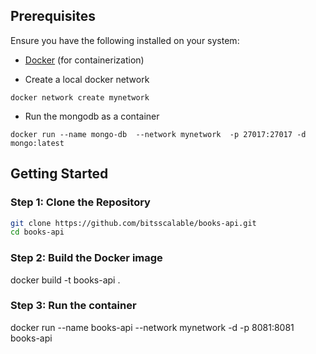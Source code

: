 
## Prerequisites

Ensure you have the following installed on your system:

- [Docker](https://www.docker.com/) (for containerization)

- Create a local docker network

```
docker network create mynetwork

```

- Run the mongodb as a container
```
docker run --name mongo-db  --network mynetwork  -p 27017:27017 -d mongo:latest
```

## Getting Started

### Step 1: Clone the Repository

```bash
git clone https://github.com/bitsscalable/books-api.git
cd books-api
```

### Step 2: Build the Docker image

docker build -t books-api .

### Step 3: Run the container

docker run --name books-api --network mynetwork -d -p 8081:8081 books-api



